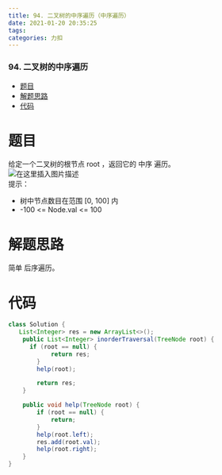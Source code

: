 ```yaml
---
title: 94. 二叉树的中序遍历（中序遍历）
date: 2021-01-20 20:35:25
tags: 
categories: 力扣
---
```


<!--more-->

### 94\. 二叉树的中序遍历

- [题目](#_2)
- [解题思路](#_9)
- [代码](#_12)

# 题目

给定一个二叉树的根节点 root ，返回它的 中序 遍历。  
![在这里插入图片描述](https://img-blog.csdnimg.cn/20210120203419115.png?x-oss-process=image/watermark,type_ZmFuZ3poZW5naGVpdGk,shadow_10,text_aHR0cHM6Ly9ibG9nLmNzZG4ubmV0L3FxXzIxMDQwNTU5,size_16,color_FFFFFF,t_70)  
提示：

- 树中节点数目在范围 \[0, 100\] 内
- \-100 \<= Node.val \<= 100

# 解题思路

简单 后序遍历。

# 代码

```java
class Solution {
   List<Integer> res = new ArrayList<>();    
    public List<Integer> inorderTraversal(TreeNode root) {
      if (root == null) {
            return res;
        }
        help(root);

        return res;        
    }

    public void help(TreeNode root) {
        if (root == null) {
            return;
        }
        help(root.left);
        res.add(root.val);
        help(root.right);
    }
}
```